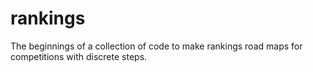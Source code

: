 # rankings

The beginnings of a collection of code to make rankings road maps for competitions with discrete steps.

